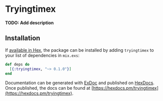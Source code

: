 # Tryingtimex

**TODO: Add description**

## Installation

If [available in Hex](https://hex.pm/docs/publish), the package can be installed
by adding `tryingtimex` to your list of dependencies in `mix.exs`:

```elixir
def deps do
  [{:tryingtimex, "~> 0.1.0"}]
end
```

Documentation can be generated with [ExDoc](https://github.com/elixir-lang/ex_doc)
and published on [HexDocs](https://hexdocs.pm). Once published, the docs can
be found at [https://hexdocs.pm/tryingtimex](https://hexdocs.pm/tryingtimex).

